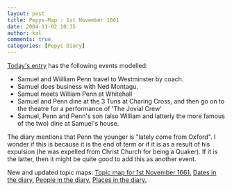 ```yaml
---
layout: post
title: Pepys-Map : 1st November 1661
date: 2004-11-02 10:35
author: kal
comments: true
categories: [Pepys Diary]
---
```

<a href="http://www.pepysdiary.com/archive/1661/11/01/index.php">Today's entry</a> has the following events modelled:
<ul><li>Samuel and Wiilliam Penn travel to Westminster by coach.</li><li>Samuel does business with Ned Montagu.</li><li>Samuel meets William Penn at Whitehall</li><li>Samuel and Penn dine at the 3 Tuns at Charing Cross, and then go on to the theatre for a performance of 'The Jovial Crew'</li><li>Samuel, Penn and Penn's son (also William and latterly the more famous of the two) dine at Samuel's house.</li></ul>
The diary mentions that Penn the younger is "lately come from Oxford". I wonder if this is because it is the end of term or if it is as a result of his expulsion (he was expelled from Christ Church for being a Quaker). If it is the latter, then it might be quite good to add this as another event.

<!--more-->
New and updated topic maps:
<a href="http://www.techquila.com/blog/archives/16611101.ltm">Topic map for 1st November 1661.</a>
<a href="http://www.techquila.com/blog/archives/pepys-diary-dates.ltm">Dates in the diary.</a>
<a href="http://www.techquila.com/blog/archives/pepys-diary-people.ltm">People in the diary.</a>
<a href="http://www.techquila.com/blog/archives/pepys-diary-places.ltm">Places in the diary.</a>

